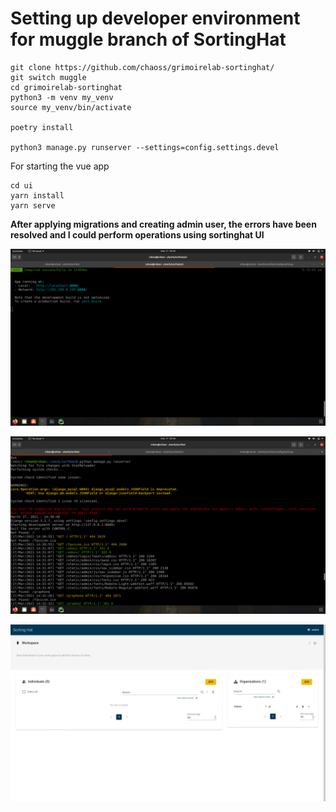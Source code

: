 # Setting up developer environment for muggle branch of SortingHat

```
git clone https://github.com/chaoss/grimoirelab-sortinghat/
git switch muggle
cd grimoirelab-sortinghat
python3 -m venv my_venv
source my_venv/bin/activate

poetry install

python3 manage.py runserver --settings=config.settings.devel
```
For starting the vue app

```
cd ui
yarn install 
yarn serve
```

**After applying migrations and creating admin user, the errors have been resolved and I could perform operations using sortinghat UI**


![photos](https://github.com/rohanreddych/chaoss-microtasks/blob/main/photos/4ui.png)

![photos](photos/4server.png)


![photos](photos/4.png)
